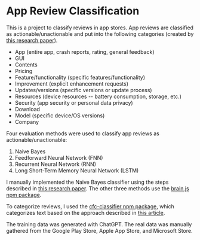 # App Review Classification
This is a project to classify reviews in app stores. App reviews are classified as actionable/unactionable and put into the following categories (created by <a href="https://doi.org/10.1145/2950290.2950299">this research paper</a>).
- App (entire app, crash reports, rating, general feedback)
- GUI
- Contents
- Pricing
- Feature/functionality (specific features/functionality)
- Improvement (explicit enhancement requests)
- Updates/versions (specific versions or update process)
- Resources (device resources -- battery consumption, storage, etc.)
- Security (app security or personal data privacy)
- Download
- Model (specific device/OS versions)
- Company

Four evaluation methods were used to classify app reviews as actionable/unactionable:
1. Naive Bayes
2. Feedforward Neural Network (FNN)
3. Recurrent Neural Network (RNN)
4. Long Short-Term Memory Neural Network (LSTM)

I manually implemented the Naive Bayes classifier using the steps described in <a href="https://courses.cs.washington.edu/courses/cse312/18sp/lectures/naive-bayes/naivebayesnotes.pdf">this research paper</a>. The other three methods use the <a href="https://www.npmjs.com/package/brain.js">brain.js npm package</a>.

To categorize reviews, I used the <a href="https://www.npmjs.com/package/cfc-classifier">cfc-classifier npm package</a>, which categorizes text based on the approach described in <a href="https://dl.acm.org/doi/abs/10.1145/1526709.1526737">this article</a>.

The training data was generated with ChatGPT. The real data was manually gathered from the Google Play Store, Apple App Store, and Microsoft Store.
